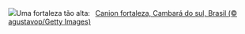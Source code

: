![](https://www.bing.com/th?id=OHR.BrazilCanyon_PT-BR9855419270_UHD.jpg&w=1000)Uma fortaleza tão alta:&nbsp;&ensp;[Canion fortaleza, Cambará do sul, Brasil (© agustavop/Getty Images)](https://www.bing.com/th?id=OHR.BrazilCanyon_PT-BR9855419270_UHD.jpg)
<br><br/>
